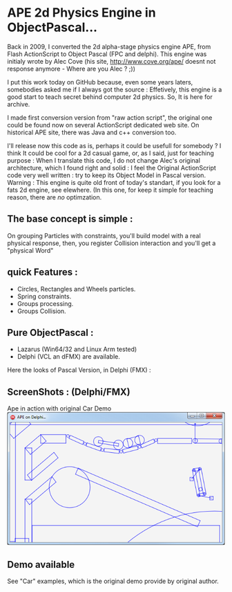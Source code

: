 # APE 2d Physics Engine in ObjectPascal...

Back in 2009, I converted the 2d alpha-stage physics engine APE, from Flash ActionScript to Object Pascal (FPC and delphi).
This engine was initialy wrote by Alec Cove (his site, http://www.cove.org/ape/ doesnt not response anymore - Where are you Alec ? ;))

I put this work today on GitHub because, even some years laters, somebodies asked me if I always got the source : Effetively, this engine is a good start to teach secret behind computer 2d physics. So, It is here for archive.

I made first conversion version from "raw action script", the original one could be found now on several ActionScript dedicated web site. On historical APE site, there was Java and c++ conversion too.

I'll release now this code as is, perhaps it could be usefull for somebody ? I think It could be cool for a 2d casual game, or, as I said, just for teaching purpose : When I translate this code, I do not change Alec's original architecture, which I found right and solid :  I feel the Original ActionScript code very well written : try to keep its Object Model in Pascal version.
Warning : This engine is quite old front of today's standart, if you look for a fats 2d engine, see elewhere. (In this one, for keep it simple for teaching reason, there are *no* optimzation.

## The base concept is simple : 
On grouping Particles with constraints, you'll build model with a real physical response, then, you register Collision interaction and you'll get a "physical Word"

## quick Features : 
- Circles, Rectangles and Wheels particles.
- Spring constraints.
- Groups processing.
- Groups Collision.

## Pure ObjectPascal :
- Lazarus (Win64/32 and Linux Arm tested)
- Delphi (VCL an dFMX) are available.

Here the looks of Pascal Version, in Delphi (FMX) :
## ScreenShots : (Delphi/FMX)

Ape in action with original Car Demo
  ![Alt text](/res/APE2DDelphiFMX.png?raw=true "Ape in action with original Car Demo (Delphu/FMX")

## Demo available
See "Car" examples, which is the original demo provide by original author.
